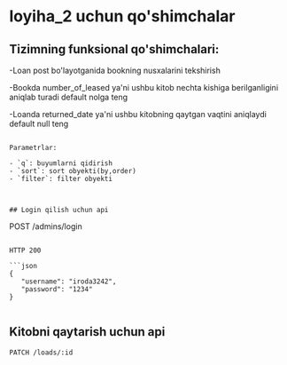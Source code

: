 # loyiha_2 uchun qo'shimchalar

## Tizimning funksional qo'shimchalari:

-Loan post bo'layotganida bookning nusxalarini tekshirish 

-Bookda number_of_leased ya'ni ushbu kitob nechta kishiga berilganligini aniqlab turadi default nolga teng

-Loanda returned_date ya'ni ushbu kitobning qaytgan vaqtini aniqlaydi default null teng


```

Parametrlar:

- `q`: buyumlarni qidirish
- `sort`: sort obyekti(by,order)
- `filter`: filter obyekti



## Login qilish uchun api

```
POST /admins/login
```

HTTP 200

```json
{
   "username": "iroda3242",
   "password": "1234"
}


```
## Kitobni qaytarish uchun api

```
PATCH /loads/:id
```

